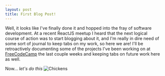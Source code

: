 ```yaml
---
layout: post
title: First Blog Post!
---
```


Well, it looks like I've finally done it and hopped into the fray of software development. At a recent ReactJS meetup I heard that the next logical course of action was to start blogging about it, and I'm really in dire need of some sort of journal to keep tabs on my work, so here we are! I'll be retroactively documenting some of the projects I've been working on at [FreeCodeCamp](https://www.freecodecamp.com) the last couple weeks and keeping tabs on future work here as well.

Now... *let's do this*
![Chickens](http://www.margaretwallace.com/wp-content/uploads/2014/04/hc6.jpg)
